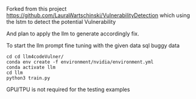 Forked from this project https://github.com/LauraWartschinski/VulnerabilityDetection which using the lstm to detect the potential Vulnerability

And plan to apply the llm to generate accordingly fix.

To start the llm prompt fine tuning with the given data sql buggy data

```
cd cd llm4codeVulner/
conda env create -f environment/nvidia/environment.yml
conda activate llm
cd llm
python3 train.py
```
GPU/TPU is not required for the testing examples

